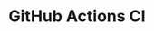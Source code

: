 # GitHub Actions CI






























































































































































































































































































































